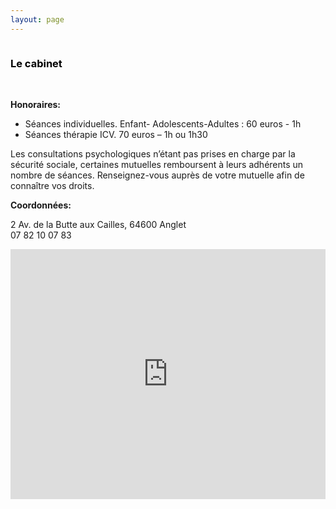 ```yaml
---
layout: page
---
```

<div class="container-img" id="at-header">
  <img class="image" id="main-img" src="" />
</div>
<div  class="container-article">
<div> 
  <h3 style="color:black;text-align: left">Le cabinet</h3>
  <br />
</div>
<p>
  <b>Honoraires:</b>
</p>
<ul>
  <li>Séances individuelles. Enfant- Adolescents-Adultes : 60 euros - 1h</li>
  <li>Séances thérapie ICV. 70 euros – 1h ou 1h30</li>
</ul>
<p>
  Les consultations psychologiques n’étant pas prises en charge par la sécurité sociale, certaines mutuelles remboursent à leurs adhérents un nombre de séances. Renseignez-vous auprès de votre mutuelle afin de connaître vos droits.
</p> 
<p>
  <b>Coordonnées:</b>
</p>
<p>
  <i class="fas fa-envelope me-3"></i> 2 Av. de la Butte aux Cailles, 64600 Anglet<br>
  <i class="fas fa-phone me-3"></i> 07 82 10 07 83
</p>
<div> 
  <iframe src="https://www.google.com/maps/embed?pb=!1m18!1m12!1m3!1d1765.5425594705666!2d-1.513013216376965!3d43.497985673188154!2m3!1f0!2f0!3f0!3m2!1i1024!2i768!4f13.1!3m3!1m2!1s0xd514024a8abb94b%3A0xf18e20f39094b100!2s2%20Av.%20de%20la%20Butte%20aux%20Cailles%2C%2064600%20Anglet!5e1!3m2!1sfr!2sfr!4v1658174309500!5m2!1sfr!2sfr" width="100%" height="400px" style="border:0;" allowfullscreen="" loading="lazy" referrerpolicy="no-referrer-when-downgrade"></iframe>
</div>

</div>